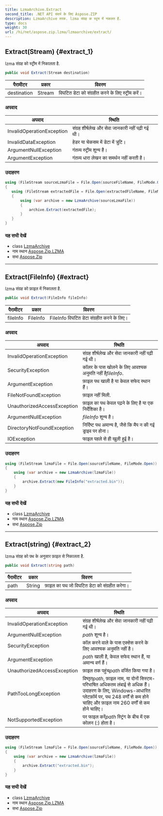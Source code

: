 ```yaml
---
title: LzmaArchive.Extract
second_title: .NET API संदर्भ के लिए Aspose.ZIP
description: LzmaArchive तरक. lzma संग्रह क स्ट्रम में नकलत है.
type: docs
weight: 30
url: /hi/net/aspose.zip.lzma/lzmaarchive/extract/
---
```

## Extract(Stream) {#extract_1}

lzma संग्रह को स्ट्रीम में निकालता है.

```csharp
public void Extract(Stream destination)
```

| पैरामीटर | प्रकार | विवरण |
| --- | --- | --- |
| destination | Stream | विघटित डेटा को संग्रहीत करने के लिए स्ट्रीम करें। |

### अपवाद

| अपवाद | स्थिति |
| --- | --- |
| InvalidOperationException | संग्रह शीर्षलेख और सेवा जानकारी नहीं पढ़ी गई थी। |
| InvalidDataException | हेडर या चेकसम में डेटा में त्रुटि। |
| ArgumentNullException | गंतव्य स्ट्रीम शून्य है। |
| ArgumentException | गंतव्य धारा लेखन का समर्थन नहीं करती है। |

### उदाहरण

```csharp
using (FileStream sourceLzmaFile = File.Open(sourceFileName, FileMode.Open))
{
   using (FileStream extractedFile = File.Open(extractedFileName, FileMode.Create))
   {
       using (var archive = new LzmaArchive(sourceLzmaFile))
       {
           archive.Extract(extractedFile);
       }
   }
}
```

### यह सभी देखें

* class [LzmaArchive](../)
* नाम स्थान [Aspose.Zip.LZMA](../../lzmaarchive/)
* सभा [Aspose.Zip](../../../)

---

## Extract(FileInfo) {#extract}

lzma संग्रह को फ़ाइल में निकालता है.

```csharp
public void Extract(FileInfo fileInfo)
```

| पैरामीटर | प्रकार | विवरण |
| --- | --- | --- |
| fileInfo | FileInfo | FileInfo विघटित डेटा संग्रहीत करने के लिए। |

### अपवाद

| अपवाद | स्थिति |
| --- | --- |
| InvalidOperationException | संग्रह शीर्षलेख और सेवा जानकारी नहीं पढ़ी गई थी। |
| SecurityException | कॉलर के पास खोलने के लिए आवश्यक अनुमति नहीं है*fileInfo*. |
| ArgumentException | फ़ाइल पथ खाली है या केवल सफेद स्थान हैं। |
| FileNotFoundException | फ़ाइल नहीं मिली. |
| UnauthorizedAccessException | फ़ाइल का पथ केवल पढ़ने के लिए है या एक निर्देशिका है। |
| ArgumentNullException | *fileInfo* शून्य है। |
| DirectoryNotFoundException | निर्दिष्ट पथ अमान्य है, जैसे कि मैप न की गई ड्राइव पर होना। |
| IOException | फाइल पहले से ही खुली हुई है। |

### उदाहरण

```csharp
using (FileStream lzmaFile = File.Open(sourceFileName, FileMode.Open))
{
    using (var archive = new LzmaArchive(lzmaFile))
    {
        archive.Extract(new FileInfo("extracted.bin"));
    }
}
```

### यह सभी देखें

* class [LzmaArchive](../)
* नाम स्थान [Aspose.Zip.LZMA](../../lzmaarchive/)
* सभा [Aspose.Zip](../../../)

---

## Extract(string) {#extract_2}

lzma संग्रह को पथ के अनुसार फ़ाइल से निकालता है.

```csharp
public void Extract(string path)
```

| पैरामीटर | प्रकार | विवरण |
| --- | --- | --- |
| path | String | फ़ाइल का पथ जो विघटित डेटा को संग्रहीत करेगा। |

### अपवाद

| अपवाद | स्थिति |
| --- | --- |
| InvalidOperationException | संग्रह शीर्षलेख और सेवा जानकारी नहीं पढ़ी गई थी। |
| ArgumentNullException | *path* शून्य है। |
| SecurityException | कॉल करने वाले के पास एक्सेस करने के लिए आवश्यक अनुमति नहीं है। |
| ArgumentException | *path* खाली है, केवल सफेद स्थान हैं, या अमान्य वर्ण हैं। |
| UnauthorizedAccessException | फ़ाइल तक पहुंच*path* वर्जित किया गया है। |
| PathTooLongException | विष्तृत*path*, फ़ाइल नाम, या दोनों सिस्टम-परिभाषित अधिकतम लंबाई से अधिक हैं। उदाहरण के लिए, Windows-आधारित प्लेटफ़ॉर्म पर, पथ 248 वर्णों से कम होने चाहिए और फ़ाइल नाम 260 वर्णों से कम होने चाहिए। |
| NotSupportedException | पर फाइल करें*path* स्ट्रिंग के बीच में एक कोलन (:) होता है। |

### उदाहरण

```csharp
using (FileStream lzmaFile = File.Open(sourceFileName, FileMode.Open))
{
    using (var archive = new LzmaArchive(lzmaFile))
    {
        archive.Extract("extracted.bin");
    }
}
```

### यह सभी देखें

* class [LzmaArchive](../)
* नाम स्थान [Aspose.Zip.LZMA](../../lzmaarchive/)
* सभा [Aspose.Zip](../../../)


